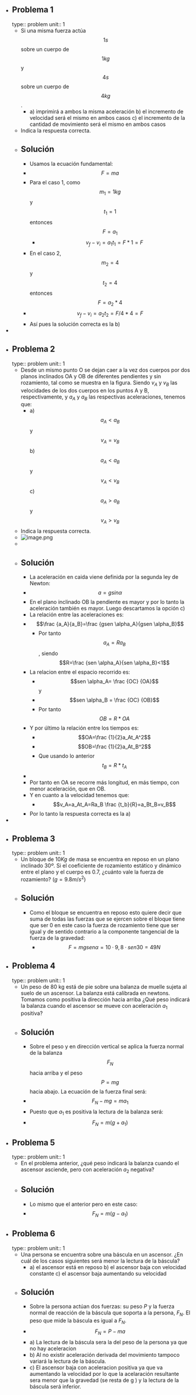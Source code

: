 - ## Problema 1
  type:: problem
  unit:: 1
	- Si una misma fuerza actúa $$1 s$$ sobre un cuerpo de $$1 kg$$ y $$4 s$$ sobre un cuerpo
	  de $$4 kg$$.
		- a) imprimirá a ambos la misma aceleración
		  b) el incremento de velocidad será el mismo en ambos casos
		  c) el incremento de la cantidad de movimiento será el mismo en ambos casos
	- Indica la respuesta correcta.
	- ## Solución
		- Usamos la ecuación fundamental:
		- $$F=ma$$
		- Para el caso 1, como $$m_1=1kg$$ y $$t_1=1$$ entonces $$F=a_1$$
			- $$v_f-v_i=a_1t_1= F * 1=F$$
		- En el caso 2, $$m_2=4$$ y $$t_2=4$$ entonces $$F=a_2*4$$
		- $$v_f-v_i=a_2t_2=F/4*4=F$$
		- Así pues la solución correcta es la b)
-
- ## Problema 2
  type:: problem
  unit:: 1
	- Desde un mismo punto O se dejan caer a la vez dos cuerpos por dos planos inclinados OA y
	  OB de diferentes pendientes y sin rozamiento, tal como se muestra en la figura. Siendo $v_A$ y $v_B$
	  las velocidades de los dos cuerpos en los puntos A y B, respectivamente, y $a_A$ y $a_B$ las
	  respectivas aceleraciones, tenemos que:
		- a) $$a_A < a_B$$ y $$v_A=v_B$$
		  b) $$a_A < a_B$$ y $$v_A < v_B$$
		  c) $$a_A > a_B$$ y $$v_A>v_B$$
	- Indica la respuesta correcta.
	- ![image.png](../assets/image_1676290044040_0.png)
	-
	- ## Solución
		- La aceleración en caida viene definida por la segunda ley de Newton:
		- $$a=g sin\alpha$$
		- En el plano inclinado OB la pendiente es mayor y por lo tanto la aceleración también es mayor. Luego descartamos la opción c)
		- La relación entre las aceleraciones es:
		- $$\frac {a_A}{a_B}=\frac {gsen \alpha_A}{gsen \alpha_B}$$
			- Por tanto $$a_A=Ra_B$$, siendo $$R=\frac {sen \alpha_A}{sen \alpha_B}<1$$
		- La relacion entre el espacio recorrido es:
			- $$sen \alpha_A= \frac {OC} {OA}$$ y
			- $$sen \alpha_B = \frac {OC} {OB}$$
			- Por tanto $$OB=R * OA$$
		- Y por último la relación entre los tiempos es:
			- $$OA=\frac {1}{2}a_At_A^2$$
			- $$OB=\frac {1}{2}a_At_B^2$$
			- Que usando lo anterior $$t_B=R*t_A$$
		-
		- Por tanto en OA se recorre más longitud, en más tiempo, con menor aceleración, que en OB.
		- Y en cuanto a la velocidad tenemos que:
			- $$v_A=a_At_A=Ra_B \frac {t_b}{R}=a_Bt_B=v_B$$
		- Por lo tanto la respuesta correcta es la a)
-
- ## Problema 3
  type:: problem
  unit:: 1
	- Un bloque de $10 Kg$ de masa se encuentra en reposo en un plano inclinado $30º$. Si el coeficiente de rozamiento estático y dinámico entre el plano y el cuerpo es $0.7$, ¿cuánto vale la fuerza de rozamiento? ($g=9.8 m/s^2$)
	- ## Solución
		- Como el bloque se encuentra en reposo esto quiere decir que suma de todas las fuerzas que se ejercen sobre el bloque tiene que ser 0 en este caso la fuerza de rozamiento tiene que ser igual y de sentido contrario a la componente tangencial de la fuerza de la gravedad:
			- $$F=mgsen \alpha=10·9,8·sen 30=49N$$
- ## Problema 4
  type:: problem
  unit:: 1
	- Un peso de 80 kg está de pie sobre una balanza de muelle sujeta al suelo de un ascensor. La balanza está calibrada en newtons. Tomamos como positiva la dirección hacia arriba ¿Qué peso indicará la balanza cuando el ascensor se mueve con aceleración $a_1$ positiva?
	- ## Solución
		- Sobre el peso y en dirección vertical se aplica la fuerza normal de la balanza $$F_N$$ hacia arriba y el peso $$P=mg$$ hacia abajo. La ecuación de la fuerza final será:
		- $$F_N-mg=ma_1$$
		- Puesto que $a_1$ es positiva la lectura de la balanza será:
		- $$F_N=m(g+a_1)$$
- ## Problema 5
  type:: problem
  unit:: 1
	- En el problema anterior, ¿qué peso indicará la balanza cuando el ascensor asciende, pero con aceleración $a_2$ negativa?
	- ## Solución
		- Lo mismo que el anterior pero en este caso:
		- $$F_N=m(g-a_1)$$
- ## Problema 6
  type:: problem
  unit:: 1
	- Una persona se encuentra sobre una báscula en un ascensor. ¿En cuál de los casos siguientes será menor la lectura de la báscula?
		- a) el ascensor está en reposo
		  b) el ascensor baja con velocidad constante
		  c) el ascensor baja aumentando su velocidad
	- ## Solución
		- Sobre la persona actúan dos fuerzas: su peso $P$ y la fuerza normal de reacción de la báscula que soporta
		  a la persona, $F_N$. El peso que mide la báscula es igual a $F_N$.
		- $$F_N=P-ma$$
		- a) La lectura de la báscula sera la del peso de la persona ya que no hay aceleracion
		- b) Al no existir aceleración derivada del movimiento tampoco variará la lectura de la báscula.
		- c) El ascensor baja con aceleracion positiva ya que va aumentando la velocidad por lo que la acelaración resultante sera menor que la gravedad (se resta de g ) y la lectura de la báscula será inferior.